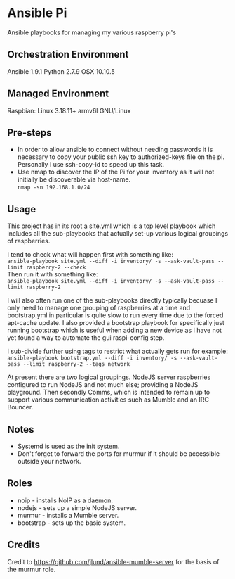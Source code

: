 # Ansible Pi
Ansible playbooks for managing my various raspberry pi's

## Orchestration Environment
Ansible 1.9.1
Python 2.7.9
OSX 10.10.5

## Managed Environment
Raspbian: Linux 3.18.11+ armv6l GNU/Linux

## Pre-steps
- In order to allow ansible to connect without needing passwords it is necessary to copy your public ssh key to authorized-keys file on the pi. Personally I use ssh-copy-id to speed up this task.
- Use nmap to discover the IP of the Pi for your inventory as it will not initially be discoverable via host-name.<br> `nmap -sn 192.168.1.0/24`

## Usage
This project has in its root a site.yml which is a top level playbook which includes all the sub-playbooks that actually set-up various logical groupings of raspberries.

I tend to check what will happen first with something like:<br>
`ansible-playbook site.yml --diff -i inventory/ -s --ask-vault-pass --limit raspberry-2 --check`<br>
Then run it with something like:<br>
`ansible-playbook site.yml --diff -i inventory/ -s --ask-vault-pass --limit raspberry-2`

I will also often run one of the sub-playbooks directly typically becuase I only need to manage one grouping of raspberries at a time and bootstrap.yml in particular is quite slow to run every time due to the forced apt-cache update. I also provided a bootstrap playbook for specifically just running bootstrap which is useful when adding a new device as I have not yet found a way to automate the gui raspi-config step.

I sub-divide further using tags to restrict what actually gets run for example:<br>
`ansible-playbook bootstrap.yml --diff -i inventory/ -s --ask-vault-pass --limit raspberry-2 --tags network`

At present there are two logical groupings. NodeJS server raspberries configured to run NodeJS and not much else; providing a NodeJS playground. Then secondly Comms, which is intended to remain up to support various communication activities such as Mumble and an IRC Bouncer.

## Notes
- Systemd is used as the init system.
- Don't forget to forward the ports for murmur if it should be accessible outside your network.

## Roles
- noip - installs NoIP as a daemon.
- nodejs - sets up a simple NodeJS server.
- murmur - installs a Mumble server.
- bootstrap - sets up the basic system.

## Credits
Credit to https://github.com/jlund/ansible-mumble-server for the basis of the murmur role.
